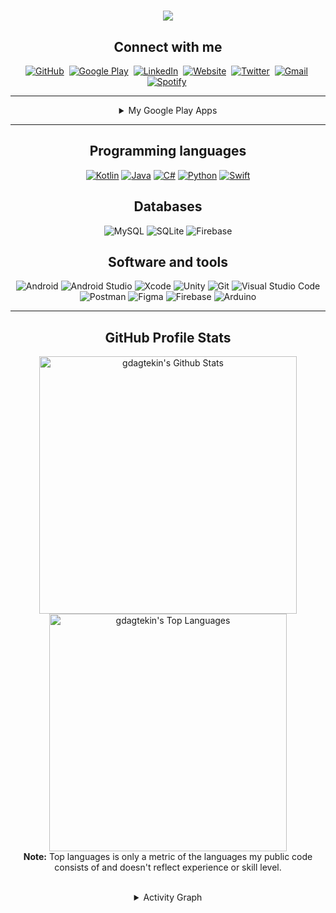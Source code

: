 <!-- START: TYPING https://git.io/typing-svg -->
<h1 align="center">
  <a href="https://git.io/typing-svg">
    <img src="https://readme-typing-svg.herokuapp.com?color=78FE96&size=30&center=true&vCenter=true&lines=Hello+There!+%F0%9F%91%8B+;I'm+G%C3%B6khan+DA%C4%9ETEK%C4%B0N...;Nice+to+meet+you!">
  </a>
</h1>
<!-- END: TYPING -->

<!-- START: SOCIAL LINKS  -->
<h2 align="center">Connect with me</h2>
<p align="center">
<a href="https://github.com/gdagtekin"><img src="https://img.shields.io/badge/GitHub-100000?style=for-the-badge&logo=github&logoColor=white" alt="GitHub"/></a>&nbsp;
<a href="https://play.google.com/store/apps/dev?id=5747179795292428520"><img src="https://img.shields.io/badge/Google_Play-414141?style=for-the-badge&logo=google-play&logoColor=white" alt="Google Play"/></a>&nbsp;
<a href="https://www.linkedin.com/in/gdagtekin/"><img src="https://img.shields.io/badge/linkedin-%230077B5.svg?&style=for-the-badge&logo=linkedin&logoColor=white" alt="LinkedIn" /></a>&nbsp;
<a href="https://gdagtekin.com/"><img src="https://img.shields.io/badge/%F0%9F%AA%90Personal%20Website-gray.svg?colorA=655BE1&colorB=4F44D6&style=for-the-badge" alt="Website" /></a>&nbsp;
<a href="https://twitter.com/gdagtekin_apps/"><img src="https://img.shields.io/badge/Twitter-1DA1F2?style=for-the-badge&logo=twitter&logoColor=white" alt="Twitter" /></a>&nbsp;
<a href="mailto:gdagtekin23@gmail.com"><img src="https://img.shields.io/badge/gmail-%23D14836.svg?&style=for-the-badge&logo=gmail&logoColor=white" alt="Gmail"/></a>&nbsp;
<a href="https://open.spotify.com/user/gdagtekin/"><img src="https://img.shields.io/badge/Spotify-1ED760?&style=for-the-badge&logo=spotify&logoColor=white" alt="Spotify" /></a>&nbsp;
</p>
<!-- END: SOCIAL LINKS  -->

---

<!-- START: APPS -->
<details>
  <summary align="center">My Google Play Apps</summary>
<br>
<p align="center">
<a href="https://play.google.com/store/apps/details?id=com.gdagtekin.codescanner"><img src="https://img.shields.io/badge/Barcode%20Scanner%20&amp%20Barcode%20Generator-%23414141.svg?&style=for-the-badge&logo=google-play&logoColor=white" alt="Stock & Sales Manager"/></a>
<br>
<img alt="Android" src="https://img.shields.io/badge/android-%2378C257.svg?&style=for-the-badge&logo=android&logoColor=white"/>
<img alt="Java" src="https://img.shields.io/badge/java-%23ED8B00.svg?&style=for-the-badge&logo=java&logoColor=white">
<img alt="SQLite" src="https://img.shields.io/badge/SQLite-%233296fa.svg?&style=for-the-badge&logo=sqlite&logoColor=white"/>
</p>

<br>
<p align="center">
<a href="https://play.google.com/store/apps/details?id=com.gdagtekin.possystem"><img src="https://img.shields.io/badge/Stock%20&amp%20Sales%20Manager-%23414141.svg?&style=for-the-badge&logo=google-play&logoColor=white" alt="Barcode Scanner & Barcode Generator"/></a>
<br>
<img alt="Android" src="https://img.shields.io/badge/android-%2378C257.svg?&style=for-the-badge&logo=android&logoColor=white"/>
<img alt="Java" src="https://img.shields.io/badge/java-%23ED8B00.svg?&style=for-the-badge&logo=java&logoColor=white">
<img alt="SQLite" src="https://img.shields.io/badge/SQLite-%233296fa.svg?&style=for-the-badge&logo=sqlite&logoColor=white"/>
</p>

<br>
<p align="center">
<a href="https://play.google.com/store/apps/details?id=com.gdagtekin.anonletter"><img src="https://img.shields.io/badge/Anon%20Letter-%23414141.svg?&style=for-the-badge&logo=google-play&logoColor=white" alt="Anon Letter"/></a>
<br>
<img alt="Android" src="https://img.shields.io/badge/android-%2378C257.svg?&style=for-the-badge&logo=android&logoColor=white"/>
<img alt="Java" src="https://img.shields.io/badge/java-%23ED8B00.svg?&style=for-the-badge&logo=java&logoColor=white">
<img alt="Firebase" src="https://img.shields.io/badge/firebase-%23F57C00.svg?&style=for-the-badge&logo=firebase&logoColor=white"/>
</p>

<br>
<p align="center">
<a href="https://play.google.com/store/apps/details?id=com.gdagtekin.passwordmanager"><img src="https://img.shields.io/badge/Password%20Manager-%23414141.svg?&style=for-the-badge&logo=google-play&logoColor=white" alt="Password Manager"/></a>
<br>
<img alt="Android" src="https://img.shields.io/badge/android-%2378C257.svg?&style=for-the-badge&logo=android&logoColor=white"/>
<img alt="Java" src="https://img.shields.io/badge/java-%23ED8B00.svg?&style=for-the-badge&logo=java&logoColor=white">
<img alt="Firebase" src="https://img.shields.io/badge/firebase-%23F57C00.svg?&style=for-the-badge&logo=firebase&logoColor=white"/>
</p>

<br>
<p align="center">
<a href="https://play.google.com/store/apps/details?id=com.gdagtekin.messagingapp"><img src="https://img.shields.io/badge/Messenger-%23414141.svg?&style=for-the-badge&logo=google-play&logoColor=white" alt="Messenger"/></a>
<br>
<img alt="Android" src="https://img.shields.io/badge/android-%2378C257.svg?&style=for-the-badge&logo=android&logoColor=white"/>
<img alt="Java" src="https://img.shields.io/badge/java-%23ED8B00.svg?&style=for-the-badge&logo=java&logoColor=white">
<img alt="Firebase" src="https://img.shields.io/badge/firebase-%23F57C00.svg?&style=for-the-badge&logo=firebase&logoColor=white"/>
</p>

<br>
<p align="center">
<a href="https://play.google.com/store/apps/details?id=com.gdagtekin.blackjack"><img src="https://img.shields.io/badge/BlackJack!-%23414141.svg?&style=for-the-badge&logo=google-play&logoColor=white" alt="Messenger"/></a>
<br>
<img alt="Unity" src="https://img.shields.io/badge/unity-%23000000.svg?&style=for-the-badge&logo=unity&logoColor=white"/>
<img alt="C#" src="https://img.shields.io/badge/csharp-%23682876.svg?&style=for-the-badge&logo=csharp&logoColor=white">
</p>

<br>
<p align="center">
<a href="https://play.google.com/store/apps/details?id=com.gdagtekin.basketball"><img src="https://img.shields.io/badge/Basketball%202D-%23414141.svg?&style=for-the-badge&logo=google-play&logoColor=white" alt="Messenger"/></a>
<br>
<img alt="Unity" src="https://img.shields.io/badge/unity-%23000000.svg?&style=for-the-badge&logo=unity&logoColor=white"/>
<img alt="C#" src="https://img.shields.io/badge/csharp-%23682876.svg?&style=for-the-badge&logo=csharp&logoColor=white">
</p>
</details>
<!-- END: APPS -->

---

<!-- START: PROGRAMMING LANGUAGES -->
<h2 align="center">Programming languages</h2>
<p align="center">
<a href="https://github.com/search?q=user%3Agdagtekin+is%3Arepo+language%3Akotlin"><img alt="Kotlin" src="https://img.shields.io/badge/kotlin%20-%231AA2D4.svg?&style=for-the-badge&logo=kotlin&logoColor=white"></a>
<a href="https://github.com/search?q=user%3Agdagtekin+is%3Arepo+language%3Ajava"><img alt="Java" src="https://img.shields.io/badge/java-%23ED8B00.svg?&style=for-the-badge&logo=java&logoColor=white"></a>
<a href="https://github.com/search?q=user%3Agdagtekin+is%3Arepo+language%3Acsharp"><img alt="C#" src="https://img.shields.io/badge/csharp-%23682876.svg?&style=for-the-badge&logo=csharp&logoColor=white"></a>
<a href="https://github.com/search?q=user%3Agdagtekin+is%3Arepo+language%3Apython"><img alt="Python" src="https://img.shields.io/badge/python%20-%2314354C.svg?&style=for-the-badge&logo=python&logoColor=white"></a>
<a href="https://github.com/search?q=user%3Agdagtekin+is%3Arepo+language%3Aswift"><img alt="Swift" src="https://img.shields.io/badge/swift%20-%23F05138.svg?&style=for-the-badge&logo=swift&logoColor=white"></a>
</p>
<!-- END: PROGRAMMING LANGUAGES -->

<!-- START: DATABASES -->
<h2 align="center">Databases</h2>
<p align="center">
<img alt="MySQL" src="https://img.shields.io/badge/MySQL-%2300758F.svg?&style=for-the-badge&logo=mysql&logoColor=white"/>
<img alt="SQLite" src="https://img.shields.io/badge/SQLite-%233296fa.svg?&style=for-the-badge&logo=sqlite&logoColor=white"/>
<img alt="Firebase" src="https://img.shields.io/badge/firebase-%23F57C00.svg?&style=for-the-badge&logo=firebase&logoColor=white"/>
</p>
<!-- END: DATABASES -->

<!-- START: SOFTWARE AND TOOLS -->
<h2 align="center">Software and tools</h2>
<p align="center">
<img alt="Android" src="https://img.shields.io/badge/android-%2378C257.svg?&style=for-the-badge&logo=android&logoColor=white"/>
<img alt="Android Studio" src="https://img.shields.io/badge/Android%20Studio-%23669933.svg?&style=for-the-badge&logo=android-studio&logoColor=white"/>
<img alt="Xcode" src="https://img.shields.io/badge/xcode-%23147efb.svg?&style=for-the-badge&logo=xcode&logoColor=white"/>
<img alt="Unity" src="https://img.shields.io/badge/unity-%23000000.svg?&style=for-the-badge&logo=unity&logoColor=white"/>
<img alt="Git" src="https://img.shields.io/badge/git-%23F1502F.svg?&style=for-the-badge&logo=git&logoColor=white"/>
<img alt="Visual Studio Code" src="https://img.shields.io/badge/Visual%20Studio%20Code-%230078d7.svg?&style=for-the-badge&logo=visual-studio-code&logoColor=white"/>
<img alt="Postman" src="https://img.shields.io/badge/postman-%23EF5B25.svg?&style=for-the-badge&logo=postman&logoColor=white"/>
<img alt="Figma" src="https://img.shields.io/badge/figma-%239c0391.svg?&style=for-the-badge&logo=figma&logoColor=white"/>
<img alt="Firebase" src="https://img.shields.io/badge/firebase-%23F57C00.svg?&style=for-the-badge&logo=firebase&logoColor=white"/>
<img alt="Arduino" src="https://img.shields.io/badge/arduino-%2300878F.svg?&style=for-the-badge&logo=arduino&logoColor=white"/>
</p>
<!-- END: SOFTWARE AND TOOLS -->

---

<!-- https://github.com/anuraghazra/github-readme-statsh -->
<!-- START: GITHUB PROFILE STATS -->
<h2 align="center">GitHub Profile Stats</h2>
<p align="center">
  <img alt="gdagtekin's Github Stats" src="https://github-readme-stats.vercel.app/api/?username=gdagtekin&hide=contribs,prs,issues&show_icons=true&count_private=true&theme=react&hide_border=true&bg_color=1F222E&title_color=78FE96&icon_color=78FE96" width="412px"/>
  <img alt="gdagtekin's Top Languages" src="https://github-readme-stats.vercel.app/api/top-langs/?username=gdagtekin&langs_count=8&layout=compact&theme=react&hide_border=true&bg_color=1F222E&title_color=78FE96&icon_color=78FE96" width="380px"/>
  <br/>
  <b>Note:</b> Top languages is only a metric of the languages my public code consists of and doesn't reflect experience or skill level.
</p>
<!-- END: GITHUB PROFILE STATS -->

<!-- https://github.com/ashutosh00710/github-readme-activity-graph -->
<!-- START: ACTIVITY GRAPH -->

<br>
<details>
  <summary align="center">Activity Graph</summary>
  <p align="center">
    <img alt="gdagtekin's Activity Graph" src="https://activity-graph.herokuapp.com/graph?username=gdagtekin&bg_color=1F222E&color=78FE96&line=78FE96&point=FFFFFF&hide_border=true" />
  </p>
</details>
<!-- END: ACTIVITY GRAPH -->
